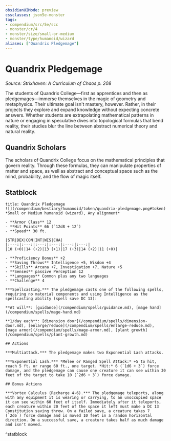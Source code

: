 ```yaml
---
obsidianUIMode: preview
cssclasses: json5e-monster
tags:
- compendium/src/5e/scc
- monster/cr/4
- monster/size/small-or-medium
- monster/type/humanoid/wizard
aliases: ["Quandrix Pledgemage"]
---
```

# Quandrix Pledgemage
*Source: Strixhaven: A Curriculum of Chaos p. 208*  

The students of Quandrix College—first as apprentices and then as pledgemages—immerse themselves in the magic of geometry and metaphysics. Their ultimate goal isn't mastery, however. Rather, in their projects they explore and expand knowledge without expecting concrete answers. Whether students are extrapolating mathematical patterns in nature or engaging in speculative dives into topological formulas that bend reality, their studies blur the line between abstract numerical theory and natural reality.

## Quandrix Scholars

The scholars of Quandrix College focus on the mathematical principles that govern reality. Through these formulas, they can manipulate properties of matter and space, as well as abstract and conceptual space such as the mind, probability, and the flow of magic itself.

## Statblock

```ad-statblock
title: Quandrix Pledgemage
![](/compendium/bestiary/humanoid/token/quandrix-pledgemage.png#token)
*Small or Medium humanoid (wizard), Any alignment*

- **Armor Class** 12 
- **Hit Points** 66 (`12d8 + 12`)
- **Speed** 30 ft.

|STR|DEX|CON|INT|WIS|CHA|
|:---:|:---:|:---:|:---:|:---:|:---:|
|10 (+0)|14 (+2)|13 (+1)|17 (+3)|14 (+2)|11 (+0)|

- **Proficiency Bonus** +2
- **Saving Throws** Intelligence +5, Wisdom +4
- **Skills** Arcana +7, Investigation +7, Nature +5
- **Senses** passive Perception 12
- **Languages** Common plus any two languages
- **Challenge** 4

***Spellcasting.*** The pledgemage casts one of the following spells, requiring no material components and using Intelligence as the spellcasting ability (spell save DC 13):

**At will**: [guidance](/compendium/spells/guidance.md), [mage hand](/compendium/spells/mage-hand.md)

**1/day each**: [dimension door](/compendium/spells/dimension-door.md), [enlarge/reduce](/compendium/spells/enlarge-reduce.md), [mage armor](/compendium/spells/mage-armor.md), [plant growth](/compendium/spells/plant-growth.md)

## Actions

***Multiattack.*** The pledgemage makes two Exponential Lash attacks.

***Exponential Lash.*** *Melee or Ranged Spell Attack:* +5 to hit, reach 5 ft. or range 60 ft., one target. *Hit:* 6 (`1d6 + 3`) force damage, and the pledgemage can cause one creature it can see within 30 feet of the target to take 10 (`2d6 + 3`) force damage.

## Bonus Actions

***Vortex Calculus (Recharge 4-6).*** The pledgemage teleports, along with any equipment it is wearing or carrying, to an unoccupied space it can see within 60 feet of itself. Immediately after it teleports, each creature within 20 feet of the space it left must make a DC 13 Constitution saving throw. On a failed save, a creature takes 7 (`2d6`) force damage and is moved 10 feet in a random horizontal direction. On a successful save, a creature takes half as much damage and isn't moved.
```
^statblock